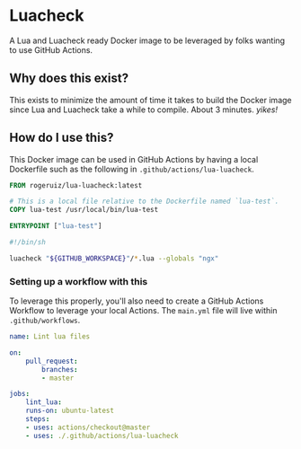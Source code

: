 # Luacheck

A Lua and Luacheck ready Docker image to be leveraged by folks wanting to use
GitHub Actions.

## Why does this exist?

This exists to minimize the amount of time it takes to build the Docker image
since Lua and Luacheck take a while to compile. About 3 minutes. _yikes!_

## How do I use this?

This Docker image can be used in GitHub Actions by having a local Dockerfile
such as the following in `.github/actions/lua-luacheck`.

```Dockerfile
FROM rogeruiz/lua-luacheck:latest

# This is a local file relative to the Dockerfile named `lua-test`.
COPY lua-test /usr/local/bin/lua-test

ENTRYPOINT ["lua-test"]
```

```sh
#!/bin/sh

luacheck "${GITHUB_WORKSPACE}"/*.lua --globals "ngx"
```

### Setting up a workflow with this

To leverage this properly, you'll also need to create a GitHub Actions Workflow
to leverage your local Actions. The `main.yml` file will live within
`.github/workflows`.

```yaml
name: Lint lua files

on:
    pull_request:
        branches:
        - master

jobs:
    lint_lua:
    runs-on: ubuntu-latest
    steps:
    - uses: actions/checkout@master
    - uses: ./.github/actions/lua-luacheck
```
